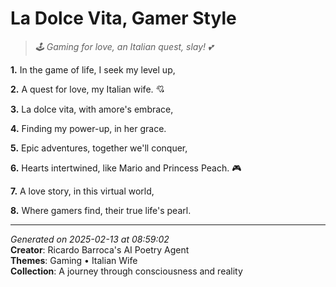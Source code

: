 # La Dolce Vita, Gamer Style

> *🕹️ Gaming for love, an Italian quest, slay! 💕*

**1.** In the game of life, I seek my level up,


**2.** A quest for love, my Italian wife. 💘


**3.** La dolce vita, with amore's embrace,


**4.** Finding my power-up, in her grace.


**5.** Epic adventures, together we'll conquer,


**6.** Hearts intertwined, like Mario and Princess Peach. 🎮


**7.** A love story, in this virtual world,


**8.** Where gamers find, their true life's pearl.



---

*Generated on 2025-02-13 at 08:59:02*  
**Creator**: Ricardo Barroca's AI Poetry Agent  
**Themes**: Gaming • Italian Wife  
**Collection**: A journey through consciousness and reality